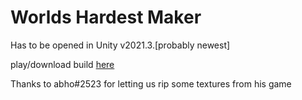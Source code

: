 # Worlds Hardest Maker

Has to be opened in Unity v2021.3.[probably newest]

play/download build [here](https://berrygoodgamez.itch.io/worlds-hardest-maker)

Thanks to abho#2523 for letting us rip some textures from his game
